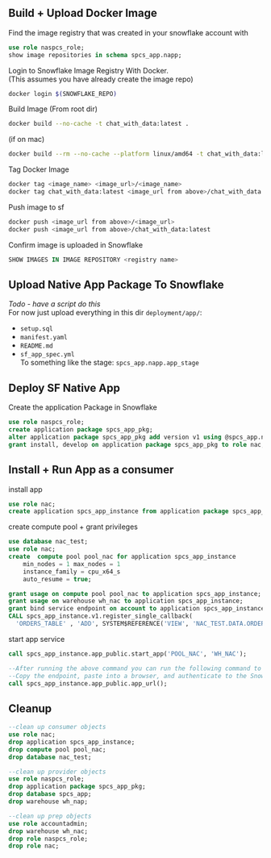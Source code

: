 ## Build + Upload Docker Image

Find the image registry that was created in your snowflake account with
```sql
use role naspcs_role;
show image repositories in schema spcs_app.napp;
```

Login to Snowflake Image Registry With Docker.  
(This assumes you have already create the image repo)
```bash
docker login $(SNOWFLAKE_REPO)
```

Build Image (From root dir)
```bash
docker build --no-cache -t chat_with_data:latest .
```
(if on mac)
```bash
docker build --rm --no-cache --platform linux/amd64 -t chat_with_data:latest .
```

Tag Docker Image
```bash
docker tag <image_name> <image_url>/<image_name>
docker tag chat_with_data:latest <image_url from above>/chat_with_data:latest
```

Push image to sf
```bash
docker push <image_url from above>/<image_url>
docker push <image_url from above>/chat_with_data:latest
```

Confirm image is uploaded in Snowflake
```sql
SHOW IMAGES IN IMAGE REPOSITORY <registry name>
```


## Upload Native App Package To Snowflake

*Todo - have a script do this*  
For now just upload everything in this dir `deployment/app/`:  
- `setup.sql`  
- `manifest.yaml`  
- `README.md`  
- `sf_app_spec.yml`  
To something like the stage: `spcs_app.napp.app_stage`  

## Deploy SF Native App

Create the application Package in Snowflake
```sql
use role naspcs_role;
create application package spcs_app_pkg;
alter application package spcs_app_pkg add version v1 using @spcs_app.napp.app_stage;
grant install, develop on application package spcs_app_pkg to role nac;
```

## Install + Run App as a consumer

install app
```sql
use role nac;
create application spcs_app_instance from application package spcs_app_pkg using version v1;
```

create compute pool + grant privileges
```sql
use database nac_test;
use role nac;
create  compute pool pool_nac for application spcs_app_instance
    min_nodes = 1 max_nodes = 1
    instance_family = cpu_x64_s
    auto_resume = true;

grant usage on compute pool pool_nac to application spcs_app_instance;
grant usage on warehouse wh_nac to application spcs_app_instance;
grant bind service endpoint on account to application spcs_app_instance;
CALL spcs_app_instance.v1.register_single_callback(
  'ORDERS_TABLE' , 'ADD', SYSTEM$REFERENCE('VIEW', 'NAC_TEST.DATA.ORDERS', 'PERSISTENT', 'SELECT'));
```

start app service
```sql
call spcs_app_instance.app_public.start_app('POOL_NAC', 'WH_NAC');

--After running the above command you can run the following command to determine when the Service Endpoint is ready 
--Copy the endpoint, paste into a browser, and authenticate to the Snowflake account using the same credentials you've been using to log into Snowflake
call spcs_app_instance.app_public.app_url();
```

## Cleanup

```sql
--clean up consumer objects
use role nac;
drop application spcs_app_instance;
drop compute pool pool_nac;
drop database nac_test;

--clean up provider objects
use role naspcs_role;
drop application package spcs_app_pkg;
drop database spcs_app;
drop warehouse wh_nap;

--clean up prep objects
use role accountadmin;
drop warehouse wh_nac;
drop role naspcs_role;
drop role nac;
```
